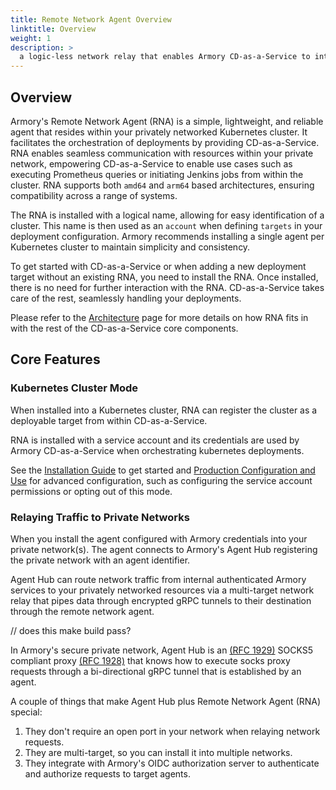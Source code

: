 ```yaml
---
title: Remote Network Agent Overview
linktitle: Overview
weight: 1
description: >
  a logic-less network relay that enables Armory CD-as-a-Service to integrate with privately networked resources such as Jenkins, Prometheus, Kubernetes clusters, etc.
---
```


## Overview

Armory's Remote Network Agent (RNA) is a simple, lightweight, and reliable agent that resides within your privately networked Kubernetes cluster. It facilitates the orchestration of deployments by providing CD-as-a-Service. RNA enables seamless communication with resources within your private network, empowering CD-as-a-Service to enable use cases such as executing Prometheus queries or initiating Jenkins jobs from within the cluster. RNA supports both `amd64` and `arm64` based architectures, ensuring compatibility across a range of systems.

The RNA is installed with a logical name, allowing for easy identification of a cluster. This name is then used as an `account` when defining `targets` in your deployment configuration. Armory recommends installing a single agent per Kubernetes cluster to maintain simplicity and consistency.

To get started with CD-as-a-Service or when adding a new deployment target without an existing RNA, you need to install the RNA. Once installed, there is no need for further interaction with the RNA. CD-as-a-Service takes care of the rest, seamlessly handling your deployments.

Please refer to the [Architecture](/architecture) page for more details on how RNA fits in with the rest of the CD-as-a-Service core components.

## Core Features

### Kubernetes Cluster Mode

When installed into a Kubernetes cluster, RNA can register the cluster as a deployable target from within CD-as-a-Service.

RNA is installed with a service account and its credentials are used by Armory CD-as-a-Service when orchestrating kubernetes deployments.

See the [Installation Guide](/remote-network-agent/install) to get started and [Production Configuration and Use](/remote-network-agent/production-configuration-and-use) for advanced configuration, such as configuring the service account permissions or opting out of this mode.

### Relaying Traffic to Private Networks

When you install the agent configured with Armory credentials into your private network(s). The agent connects to Armory's Agent Hub registering the private network with an agent identifier.

Agent Hub can route network traffic from internal authenticated Armory services to your privately networked 
resources via a multi-target network relay that pipes data through encrypted gRPC tunnels to their destination through the remote network agent.

// does this make build pass?

In Armory's secure private network, Agent Hub is an [(RFC 1929)](https://datatracker.ietf.org/doc/html/rfc1929) SOCKS5 compliant proxy [(RFC 1928)](https://www.rfc-editor.org/rfc/rfc1928.html) that knows how to execute socks proxy requests through a bi-directional gRPC tunnel that is established by an agent.

A couple of things that make Agent Hub plus Remote Network Agent (RNA) special:
1. They don't require an open port in your network when relaying network requests.
1. They are multi-target, so you can install it into multiple networks.
1. They integrate with Armory's OIDC authorization server to authenticate and authorize requests to target agents.
